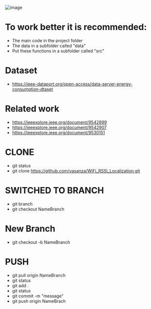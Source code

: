 ![image](https://user-images.githubusercontent.com/12642226/160301699-3a83cc65-7204-4e31-ba8d-618d12033960.png)

# To work better it is recommended:
- The main code in the project folder
- The data in a subfolder called "data"
- Put these functions in a subfolder called "src"

# Dataset
- https://ieee-dataport.org/open-access/data-server-energy-consumption-dtaset

# Related work
- https://ieeexplore.ieee.org/document/9542899
- https://ieeexplore.ieee.org/document/9542907
- https://ieeexplore.ieee.org/document/9530151
# CLONE
- git status
- git clone https://github.com/vasanza/WiFi_RSSI_Localization.git
# SWITCHED TO BRANCH
- git branch
- git checkout NameBranch
# New Branch
- git checkout -b NameBranch
# PUSH
- git pull origin NameBranch
- git status
- git add .
- git status
- git commit -m "message"
- git push origin NameBrach
